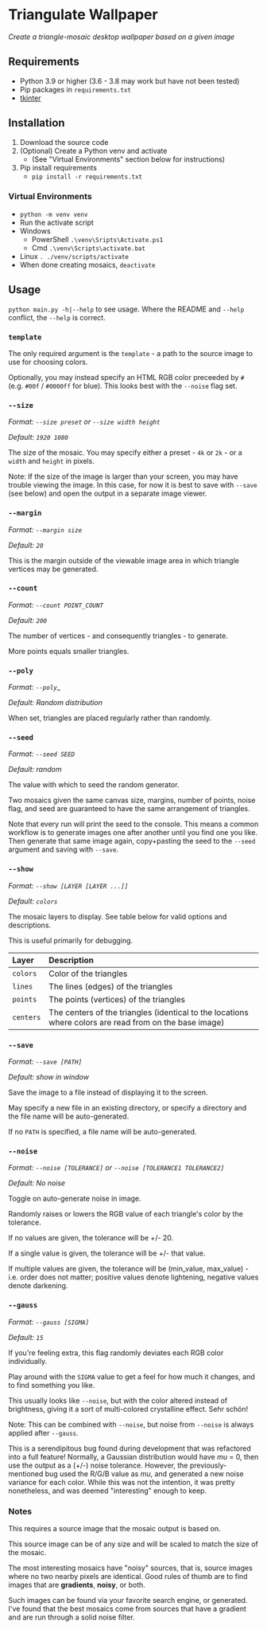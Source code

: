 # Triangulate Wallpaper
_Create a triangle-mosaic desktop wallpaper based on a given image_

## Requirements

* Python 3.9 or higher (3.6 - 3.8 may work but have not been tested)
* Pip packages in `requirements.txt`
* [tkinter](https://tkdocs.com/tutorial/install.html)

## Installation

1. Download the source code
1. (Optional) Create a Python venv and activate
   - (See "Virtual Environments" section below for instructions)
1. Pip install requirements
   - `pip install -r requirements.txt`

### Virtual Environments
- `python -m venv venv`
- Run the activate script
 - Windows
   - PowerShell `.\venv\Sripts\Activate.ps1`
   - Cmd `.\venv\Scripts\activate.bat`
 - Linux `. ./venv/scripts/activate`
- When done creating mosaics, `deactivate`

## Usage

`python main.py -h|--help` to see usage. Where the README and `--help` conflict, the `--help` is correct.

### `template`

The only required argument is the `template` - a path to the source image to use for choosing colors.

Optionally, you may instead specify an HTML RGB color preceeded by `#` (e.g. `#00f` / `#0000ff` for blue).
This looks best with the `--noise` flag set.

### `--size`
_Format: `--size preset` or `--size width height`_

_Default: `1920 1080`_

The size of the mosaic. You may specify either a preset - `4k` or `2k` - or a `width` and `height` in pixels.

Note: If the size of the image is larger than your screen, you may have trouble viewing the image.
In this case, for now it is best to save with `--save` (see below) and open the output in a separate image viewer.

### `--margin`
_Format: `--margin size`_

_Default: `20`_

This is the margin outside of the viewable image area in which triangle vertices may be generated.

### `--count`
_Format: `--count POINT_COUNT`_

_Default: `200`_

The number of vertices - and consequently triangles - to generate.

More points equals smaller triangles.

### `--poly`
_Format: `--poly`__

_Default: Random distribution_

When set, triangles are placed regularly rather than randomly.

### `--seed`
_Format: `--seed SEED`_

_Default: random_

The value with which to seed the random generator.

Two mosaics given the same canvas size, margins, number of points, noise flag, and seed are guaranteed to have the same arrangement of triangles.

Note that every run will print the seed to the console.
This means a common workflow is to generate images one after another until you find one you like.
Then generate that same image again, copy+pasting the seed to the `--seed` argument and saving with `--save`.

### `--show`
_Format: `--show [LAYER [LAYER ...]]`_

_Default: `colors`_

The mosaic layers to display. See table below for valid options and descriptions.

This is useful primarily for debugging.

| Layer | Description |
|:------|:------------|
| `colors` | Color of the triangles |
| `lines` | The lines (edges) of the triangles |
| `points` | The points (vertices) of the triangles |
| `centers` | The centers of the triangles (identical to the locations where colors are read from on the base image)


### `--save`
_Format: `--save [PATH]`_

_Default: show in window_

Save the image to a file instead of displaying it to the screen.

May specify a new file in an existing directory,
or specify a directory and the file name will be auto-generated.

If no `PATH` is specified, a file name will be auto-generated.


### `--noise`
_Format: `--noise [TOLERANCE]` or `--noise [TOLERANCE1 TOLERANCE2]`_

_Default: No noise_

Toggle on auto-generate noise in image.

Randomly raises or lowers the RGB value of each triangle's color by the tolerance.

If no values are given, the tolerance will be +/- 20.

If a single value is given, the tolerance will be +/- that value.

If multiple values are given, the tolerance will be (min_value, max_value) - i.e. order does not matter;
positive values denote lightening, negative values denote darkening.


### `--gauss`
_Format: `--gauss [SIGMA]`_

_Default: `15`_

If you're feeling extra, this flag randomly deviates each RGB color individually.

Play around with the `SIGMA` value to get a feel for how much it changes, and to find something you like.

This usually looks like `--noise`, but with the color altered instead of brightness,
giving it a sort of multi-colored crystalline effect. Sehr schön!

Note: This can be combined with `--noise`, but noise from `--noise` is always applied after `--gauss`.

This is a serendipitous bug found during development that was refactored into a full feature!
Normally, a Gaussian distribution would have _mu_ = 0, then use the output as a (+/-) noise tolerance.
However, the previously-mentioned bug used the R/G/B value as _mu_, and generated a new noise variance for each color.
While this was not the intention, it was pretty nonetheless, and was deemed "interesting" enough to keep.


### Notes
This requires a source image that the mosaic output is based on.

This source image can be of any size and will be scaled to match the size of the mosaic.

The most interesting mosaics have "noisy" sources,
that is, source images where no two nearby pixels are identical.
Good rules of thumb are to find images that are **gradients**, **noisy**, or both.

Such images can be found via your favorite search engine, or generated.
I've found that the best mosaics come from sources that have a gradient and are run through a solid noise filter.
